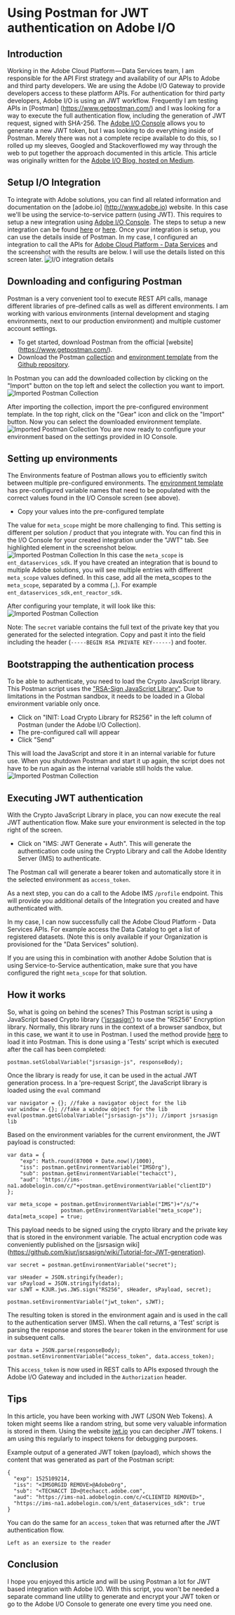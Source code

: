 # Using Postman for JWT authentication on Adobe I/O

## Introduction
Working in the Adobe Cloud Platform — Data Services team, I am responsible for the API First strategy and availability of our APIs to Adobe and third party developers. We are using the Adobe I/O Gateway to provide developers access to these platform APIs. For authentication for third party developers, Adobe I/O is using an JWT workflow. Frequently I am testing APIs in [Postman] (https://www.getpostman.com/) and I was looking for a way to execute the full authentication flow, including the generation of JWT request, signed with SHA-256. The [Adobe I/O Console](https://console.adobe.io/) allows you to generate a new JWT token, but I was looking to do everything inside of Postman. Merely there was not a complete recipe available to do this, so I rolled up my sleeves, Googled and Stackoverflowed my way through the web to put together the approach documented in this article. This article was originally written for the [Adobe I/O Blog, hosted on Medium](https://medium.com/adobe-io/using-postman-for-jwt-authentication-on-adobe-i-o-7573428ffe7f).


## Setup I/O Integration
To integrate with Adobe solutions, you can find all related information and documentation on the [adobe.io] (http://www.adobe.io) website. In this case we'll be using the service-to-service pattern (using JWT). This requires to setup a new integration using [Adobe I/O Console](https://console.adobe.io/). The steps to setup a new integration can be found [here](https://www.adobe.io/apis/cloudplatform/console/authentication/gettingstarted.html) or [here](https://www.adobe.io/apis/cloudplatform/dataservices/tutorials/alltutorials.html#!api-specification/markdown/narrative/tutorials/authenticate_to_acp_tutorial/authenticate_to_acp_tutorial.md).
Once your integration is setup, you can use the details inside of Postman. In my case, I configured an integration to call the APIs for [Adobe Cloud Platform - Data Services](https://www.adobe.io/apis/cloudplatform/dataservices.html) and the screenshot with the results are below. I will use the details listed on this screen later.
![I/O integration details](https://github.com/ktukker/adobe.io-jwt-postman/raw/master/images/io_integration_details.png)

## Downloading and configuring Postman
Postman is a very convenient tool to execute REST API calls, manage different libraries of pre-defined calls as well as different environments. I am working with various environments (internal development and staging environments, next to our production environment) and multiple customer account settings.

* To get started, download Postman from the official [website] (https://www.getpostman.com/).
* Download the Postman [collection](https://raw.githubusercontent.com/ktukker/adobe.io-jwt-postman/master/postman/collections/Adobe%20I-O.postman_collection.json) and [environment template](https://github.com/ktukker/adobe.io-jwt-postman/raw/master/postman/environments/JWT%20-%20Template.postman_environment.json) from the [Github repository](https://github.com/ktukker/adobe.io-jwt-postman).

In Postman you can add the downloaded collection by clicking on the "Import" button on the top left and select the collection you want to import. 
![Imported Postman Collection](https://github.com/ktukker/adobe.io-jwt-postman/raw/master/images/postman_collection.png)

After importing the collection, import the pre-configured environment template. In the top right, click on the "Gear" icon and click on the "Import" button. Now you can select the downloaded environment template.
![Imported Postman Collection](https://github.com/ktukker/adobe.io-jwt-postman/raw/master/images/postman_environment_template.png)
You are now ready to configure your environment based on the settings provided in IO Console.

## Setting up environments
The Environments feature of Postman allows you to efficiently switch between multiple pre-configured environments. The [environment template](https://github.com/ktukker/adobe.io-jwt-postman/raw/master/postman/environments/JWT%20-%20Template.postman_environment.json) has pre-configured variable names that need to be populated with the correct values found in the I/O Console screen (see above). 

* Copy your values into the pre-configured template

The value for ```meta_scope``` might be more challenging to find. This setting is different per solution / product that you integrate with. You can find this in the I/O Console for your created integration under the "JWT" tab. See highlighted element in the screenshot below.
![Imported Postman Collection](https://github.com/ktukker/adobe.io-jwt-postman/raw/master/images/where_to_find_the_metascope.png)
In this case the ```meta_scope``` is ```ent_dataservices_sdk```. If you have created an integration that is bound to multiple Adobe solutions, you will see multiple entries with different ```meta_scope``` values defined. In this case, add all the meta_scopes to the ```meta_scope```, separated by a comma (```,```). For example ```ent_dataservices_sdk,ent_reactor_sdk```.

After configuring your template, it will look like this:
![Imported Postman Collection](https://github.com/ktukker/adobe.io-jwt-postman/raw/master/images/postman_environment_example.png)

Note: The ```secret``` variable contains the full text of the private key that you generated for the selected integration. Copy and past it into the field including the header (```-----BEGIN RSA PRIVATE KEY------```) and footer.


## Bootstrapping the authentication process
To be able to authenticate, you need to load the Crypto JavaScript library. This Postman script uses the ["RSA-Sign JavaScript Library"](https://github.com/kjur/jsrsasign). Due to limitations in the Postman sandbox, it needs to be loaded in a Global environment variable only once.

* Click on "INIT: Load Crypto Library for RS256" in the left column of Postman (under the Adobe I/O Collection).
* The pre-configured call will appear
* Click "Send"

This will load the JavaScript and store it in an internal variable for future use. When you shutdown Postman and start it up again, the script does not have to be run again as the internal variable still holds the value.
![Imported Postman Collection](https://github.com/ktukker/adobe.io-jwt-postman/raw/master/images/postman_load_crypto_library.png)

## Executing JWT authentication
With the Crypto JavaScript Library in place, you can now execute the real JWT authentication flow. Make sure your environment is selected in the top right of the screen.

* Click on "IMS: JWT Generate + Auth". This will generate the authentication code using the Crypto Library and call the Adobe Identity Server (IMS) to authenticate.

The Postman call will generate a bearer token and automatically store it in the selected environment as `access_token`.

As a next step, you can do a call to the Adobe IMS ```/profile``` endpoint. This will provide you additional details of the Integration you created and have authenticated with.

In my case, I can now successfully call the Adobe Cloud Platform - Data Services APIs. For example access the Data Catalog to get a list of registered datasets. (Note this is only available if your Organization is provisioned for the "Data Services" solution). 

If you are using this in combination with another Adobe Solution that is using Service-to-Service authentication, make sure that you have configured the right `meta_scope` for that solution.

## How it works
So, what is going on behind the scenes? This Postman script is using a JavaScript based Crypto library (['jsrsasign'](http://kjur.github.io/jsrsasign/)) to use the "RS256" Encryption library. Normally, this library runs in the context of a browser sandbox, but in this case, we want it to use in Postman. I used the method provide [here](https://github.com/kjur/jsrsasign/issues/199) to load it into Postman. This is done using a 'Tests' script which is executed after the call has been completed:

```
postman.setGlobalVariable("jsrsasign-js", responseBody);
```

Once the library is ready for use, it can be used in the actual JWT generation process. In a 'pre-request Script', the JavaScript library is loaded using the ```eval``` command 

```
var navigator = {}; //fake a navigator object for the lib
var window = {}; //fake a window object for the lib
eval(postman.getGlobalVariable("jsrsasign-js")); //import jsrsasign lib
```

Based on the environment variables for the current environment, the JWT payload is constructed:

```
var data = {
	"exp": Math.round(87000 + Date.now()/1000),
	"iss": postman.getEnvironmentVariable("IMSOrg"),
	"sub": postman.getEnvironmentVariable("techacct"),
	"aud": "https://ims-na1.adobelogin.com/c/"+postman.getEnvironmentVariable("clientID")
};

var meta_scope = postman.getEnvironmentVariable("IMS")+"/s/"+
                 postman.getEnvironmentVariable("meta_scope");
data[meta_scope] = true;
```

This payload needs to be signed using the crypto library and the private key that is stored in the environment variable. The actual encryption code was conveniently published on the [jsrsasign wiki] (https://github.com/kjur/jsrsasign/wiki/Tutorial-for-JWT-generation).

```
var secret = postman.getEnvironmentVariable("secret");

var sHeader = JSON.stringify(header);
var sPayload = JSON.stringify(data);
var sJWT = KJUR.jws.JWS.sign("RS256", sHeader, sPayload, secret);

postman.setEnvironmentVariable("jwt_token", sJWT);
```

The resulting token is stored in the environment again and is used in the call to the authentication server (IMS). When the call returns, a 'Test' script is parsing the response and stores the `bearer` token in the environment for use in subsequent calls.

```
var data = JSON.parse(responseBody);
postman.setEnvironmentVariable("access_token", data.access_token);
```

This ```access_token``` is now used in REST calls to APIs exposed through the Adobe I/O Gateway and included in the ```Authorization``` header.


## Tips
In this article, you have been working with JWT (JSON Web Tokens). A token might seems like a random string, but some very valuable information is stored in them. Using the website [jwt.io](https://jwt.io/) you can decipher JWT tokens. I am using this regularly to inspect tokens for debugging purposes. 

Example output of a generated JWT token (payload), which shows the content that was generated as part of the Postman script:

```
{
  "exp": 1525109214,
  "iss": "<IMSORGID REMOVE>@AdobeOrg",
  "sub": "<TECHACCT ID>@techacct.adobe.com",
  "aud": "https://ims-na1.adobelogin.com/c/<CLIENTID REMOVED>",
  "https://ims-na1.adobelogin.com/s/ent_dataservices_sdk": true
}
```

You can do the same for an ```access_token``` that was returned after the JWT authentication flow.

```
Left as an exersize to the reader
```

## Conclusion
I hope you enjoyed this article and will be using Postman a lot for JWT based integration with Adobe I/O. With this script, you won't be needed a separate command line utility to generate and encrypt your JWT token or go to the Adobe I/O Console to generate one every time you need one.
